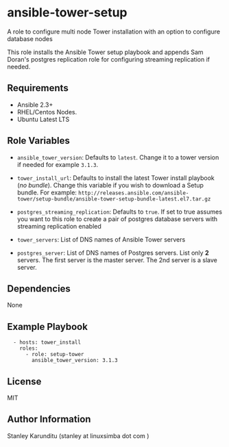 ansible-tower-setup
=========

A role to configure multi node Tower installation with an option to configure
database nodes

This role installs the Ansible Tower setup playbook and appends Sam Doran's
postgres replication role for configuring streaming replication if needed.

Requirements
------------

* Ansible 2.3+
* RHEL/Centos Nodes.
* Ubuntu Latest LTS

Role Variables
--------------

* ``ansible_tower_version``: Defaults to ``latest``. Change it to a tower version if
  needed for example ``3.1.3``.

* ``tower_install_url``: Defaults to install the latest Tower install playbook (_no
  bundle_). Change this variable if you wish to download a Setup bundle. For
example: ``http://releases.ansible.com/ansible-tower/setup-bundle/ansible-tower-setup-bundle-latest.el7.tar.gz ``

* ``postgres_streaming_replication``: Defaults to ``true``. If set to true assumes
  you want to this role to create a pair of postgres database servers with
  streaming replication enabled

* ``tower_servers``: List of DNS names of Ansible Tower servers

* ``postgres_server``: List of DNS names of Postgres servers. List only **2**
  servers. The first server is the master server. The 2nd server is a slave server.


Dependencies
------------

None

Example Playbook
----------------

```
  - hosts: tower_install
    roles:
      - role: setup-tower
        ansible_tower_version: 3.1.3
```

License
-------

MIT

Author Information
------------------

Stanley Karunditu (stanley at linuxsimba dot com )
